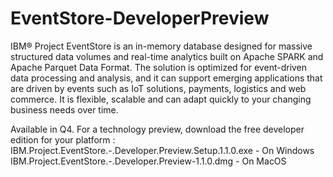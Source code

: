 # EventStore-DeveloperPreview

IBM® Project EventStore is an in-memory database designed for massive structured data volumes and real-time analytics built on Apache SPARK and Apache Parquet Data Format. The solution is optimized for event-driven data processing and analysis, and it can support emerging applications that are driven by events such as IoT solutions, payments, logistics and web commerce. It is flexible, scalable and can adapt quickly to your changing business needs over time. 

Available in Q4. For a technology preview, download the free developer edition for your platform :
IBM.Project.EventStore.-.Developer.Preview.Setup.1.1.0.exe - On Windows
IBM.Project.EventStore.-.Developer.Preview-1.1.0.dmg - On MacOS
